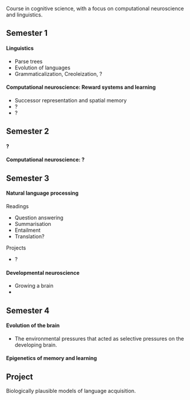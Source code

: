 Course in cognitive science, with a focus on computational neuroscience and linguistics.

## Semester 1

#### Linguistics

* Parse trees
* Evolution of languages
* Grammaticalization, Creoleization, ?

#### Computational neuroscience: Reward systems and learning

* Successor representation and spatial memory
* ?
* ?

## Semester 2


#### ?

#### Computational neuroscience: ?


## Semester 3

#### Natural language processing

Readings

* Question answering
* Summarisation
* Entailment
* Translation?

Projects

* ?


#### Developmental neuroscience

* Growing a brain
* 


## Semester 4

#### Evolution of the brain

* The environmental pressures that acted as selective pressures on the developing brain.

#### Epigenetics of memory and learning


## Project

Biologically plausible models of language acquisition.
